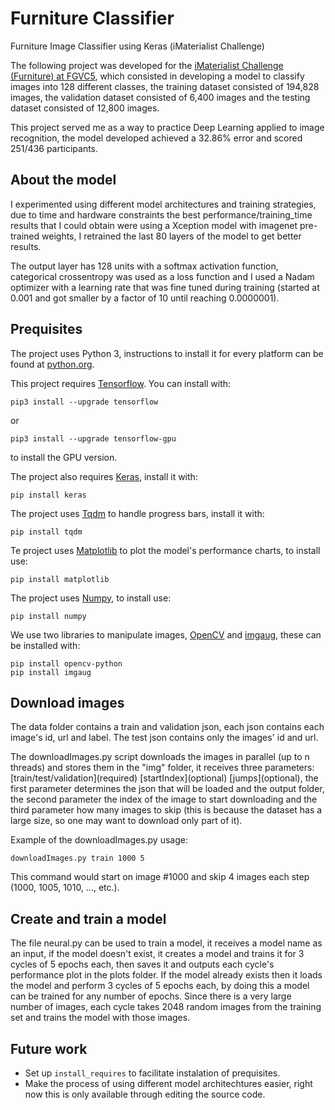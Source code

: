# Furniture Classifier
Furniture Image Classifier using Keras (iMaterialist Challenge)

The following project was developed for the [iMaterialist Challenge (Furniture) at FGVC5](https://www.kaggle.com/c/imaterialist-challenge-furniture-2018), which consisted in developing a model to classify images into 128 different classes, the training dataset consisted of 194,828 images, the validation dataset consisted of 6,400 images and the testing dataset consisted of 12,800 images.

This project served me as a way to practice Deep Learning applied to image recognition, the model developed achieved a 32.86% error and scored 251/436 participants.

## About the model
I experimented using different model architectures and training strategies, due to time and hardware constraints the best performance/training_time results that I could obtain were using a Xception model with imagenet pre-trained weights, I retrained the last 80 layers of the model to get better results. 

The output layer has 128 units with a softmax activation function, categorical crossentropy was used as a loss function and I used a Nadam optimizer with a learning rate that was fine tuned during training (started at 0.001 and got smaller by a factor of 10 until reaching 0.0000001).

## Prequisites

The project uses Python 3, instructions to install it for every platform can be found at [python.org](https://www.python.org/).

This project requires [Tensorflow](https://www.tensorflow.org/). You can install with:
```
pip3 install --upgrade tensorflow
```
or
```
pip3 install --upgrade tensorflow-gpu
```
to install the GPU version.

The project also requires [Keras](https://keras.io/), install it with:
```
pip install keras
```

The project uses [Tqdm](https://github.com/tqdm/tqdm) to handle progress bars, install it with:
```
pip install tqdm
```

Te project uses [Matplotlib](https://matplotlib.org/) to plot the model's performance charts, to install use:
```
pip install matplotlib
```

The project uses [Numpy](http://www.numpy.org/), to install use:
```
pip install numpy
```

We use two libraries to manipulate images, [OpenCV](https://pypi.org/project/opencv-python/) and [imgaug](https://github.com/aleju/imgaug), these can be installed with:
```
pip install opencv-python
pip install imgaug
``` 

## Download images

The data folder contains a train and validation json, each json contains each image's id, url and label. The test json contains only the images' id and url.

The downloadImages.py script downloads the images in parallel (up to n threads) and stores them in the "img" folder, it receives three parameters: \[train/test/validation\]\(required\) \[startIndex\]\(optional\) \[jumps\]\(optional\), the first parameter determines the json that will be loaded and the output folder, the second parameter the index of the image to start downloading and the third parameter how many images to skip (this is because the dataset has a large size, so one may want to download only part of it).

Example of the downloadImages.py usage:
```
downloadImages.py train 1000 5
```
This command would start on image #1000 and skip 4 images each step \(1000, 1005, 1010, ..., etc.\).

## Create and train a model

The file neural.py can be used to train a model, it receives a model name as an input, if the model doesn't exist, it creates a model and trains it for 3 cycles of 5 epochs each, then saves it and outputs each cycle's performance plot in the plots folder. If the model already exists then it loads the model and perform 3 cycles of 5 epochs each, by doing this a model can be trained for any number of epochs.
Since there is a very large number of images, each cycle takes 2048 random images from the training set and trains the model with those images.

 ## Future work

* Set up ```install_requires``` to facilitate instalation of prequisites.
* Make the process of using different model architechtures easier, right now this is only available through editing the source code.